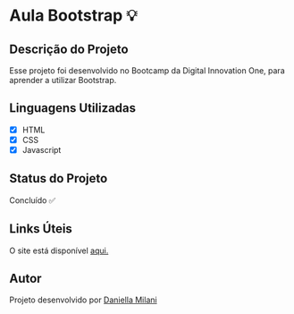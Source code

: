 # Aula Bootstrap 💡

## Descrição do Projeto

Esse projeto foi desenvolvido no Bootcamp da Digital Innovation One, para aprender a utilizar Bootstrap.

## Linguagens Utilizadas

- [x] HTML
- [x] CSS
- [x] Javascript

## Status do Projeto

Concluído ✅

## Links Úteis

O site está disponível [aqui.](https://danimilani.github.io/aulabootstrap/)

## Autor

Projeto desenvolvido por [Daniella Milani](https://www.linkedin.com/in/daniella-milani/)
